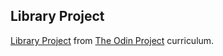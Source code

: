 ## Library Project

[Library Project](https://www.theodinproject.com/courses/javascript/lessons/library) from [The Odin Project](https://www.theodinproject.com) curriculum.